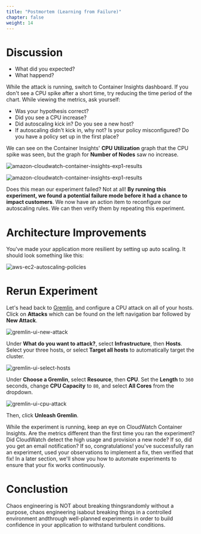```yaml
---
title: "Postmortem (Learning from Failure)"
chapter: false
weight: 14
---
```


# Discussion

+ What did you expected?
+ What happend?

While the attack is running, switch to Container Insights dashboard. If you don't see a CPU spike after a short time, try reducing the time period of the chart. While viewing the metrics, ask yourself:

+ Was your hypothesis correct?
+ Did you see a CPU increase?
+ Did autoscaling kick in? Do you see a new host?
+ If autoscaling didn't kick in, why not? Is your policy misconfigured? Do you have a policy set up in the first place?

We can see on the Container Insights' **CPU Utilization** graph that the CPU spike was seen, but the graph for **Number of Nodes** saw no increase.

![amazon-cloudwatch-container-insights-exp1-results](/images/30_eks/aws-cw-container-insights-exp1-results1.png)

![amazon-cloudwatch-container-insights-exp1-results](/images/30_eks/aws-cw-container-insights-exp1-results2.png)

Does this mean our experiment failed? Not at all! **By running this experiment, we found a potential failure mode before it had a chance to impact customers**. We now have an action item to reconfigure our autoscaling rules. We can then verify them by repeating this experiment.

# Architecture Improvements

You've made your application more resilient by setting up auto scaling. It should look something like this:

![aws-ec2-autoscaling-policies](/images/30_eks/aws-ec2-autoscaling-policies.png)

# Rerun Experiment

Let's head back to [Gremlin](app.gremlin.com), and configure a CPU attack on all of your hosts. Click on **Attacks** which can be found on the left navigation bar followed by **New Attack**.

![gremlin-ui-new-attack](/images/30_eks/gremlin-create-new-attack.png)

Under **What do you want to attack?**, select **Infrastructure**, then **Hosts**. Select your three hosts, or select **Target all hosts** to automatically target the cluster.

![gremlin-ui-select-hosts](/images/30_eks/gremlin-select-hosts.png)

Under **Choose a Gremlin**, select **Resource**, then **CPU**. Set the **Length** to `360` seconds, change **CPU Capacity** to `80`, and select **All Cores** from the dropdown. 

![gremlin-ui-cpu-attack](/images/30_eks/gremlin-cpu-attack.png)

Then, click **Unleash Gremlin**.

While the experiment is running, keep an eye on CloudWatch Container Insights. Are the metrics different than the first time you ran the experiment? Did CloudWatch detect the high usage and provision a new node? If so, did you get an email notification? If so, congratulations! you've successfully ran an experiment, used your observations to implement a fix, then verified that fix! In a later section, we'll show you how to automate experiments to ensure that your fix works continuously.

# Conclustion

Chaos engineering is NOT about breaking thingsrandomly without a purpose, chaos engineering isabout breaking things in a controlled environment andthrough well-planned experiments in order to build confidence in your application to withstand turbulent conditions.
